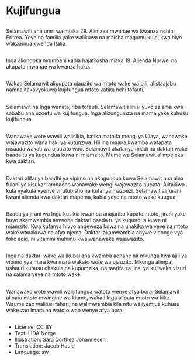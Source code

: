 # Kujifungua

##
Selamawiti ana umri wa miaka 29. Alimzaa mwanae wa kwanza nchini Eritrea. Yeye na familia yake walikuwa na maisha magumu kule, kwa hiyo wakaamua kwenda Italia.

##
Inga aliondoka nyumbani kabla hajafikisha miaka 19. Alienda Norwei na akapata mwanae wa kwanza huko.

##
Wakati Selamawit alipopata ujauzito wa mtoto wake wa pili, alistaajabu namna itakavyokuwa kujifungua mtoto katika nchi tofauti.

##
Selamawit na Inga wanatajiriba tofauti. Selamawit alihisi yuko salama kwa sababu ana uzoefu wa kujifungua. Inga alizungumza na mama yake kuhusu kujifungua.

##
Wanawake wote wawili walisikia, katika mataifa mengi ya Ulaya, wanawake wajawazito wana haki ya kutunzwa. Hii ina maana kwamba watapata msaada wakati wa ujauzito wao. Selamawit akafanya miadi na daktari wake baada tu ya kugundua kuwa ni mjamzito. Mume wa Selamawit alimpeleka kwa daktari.

##
Daktari alifanya baadhi ya vipimo na akagundua kuwa Selamawit ana aina fulani ya kisukari ambacho wanawake wengi wajawazito hupata. Alitakiwa kula vyakula vyenye virutubisho na kufanya mazoezi. Selamawit alifurahi kwani alienda kwa daktari mapema, kabla yeye na mtoto wake kuugua.

##
Baada ya jirani wa Inga kusikia kwamba anajaribu kupata mtoto, jirani yake huyo akamwambia amwone daktari baada tu ya kugundua kuwa ni mjamzito. Kwa kufanya hivyo angeweza kuwa na uhakika wa yeye na mtoto wake wanakuwa na afya njema. Daktari akamwambia anywe vidonge vya folic acid, ni vitamini muhimu kwa wanawake wajawazito.

##
Inga na daktari wake walikubaliana kwamba aonane na mkunga kwa ajili ya vipimo vya mara kwa mara wakato wote wa ujauzito. Mkunga alimpa ushauri kuhusu chakula na kupumzika, na taarifa za jinsi ya kujiweka vizuri na salama yeye na mtoto wake.

##
Wanawako wote wawili walijifungua watoto wenye afya bora. Selamawit alipata mtoto mwingine wa kiume, wakati Inga alipata mtoto wa kike. Waume zao walihisi fahari, na walimwambia kila mtu waliyemjua kuhusu wake zao imara na watoto wao wenye afya bora.

##
* License: CC BY
* Text: LIDA Norge
* Illustration: Sara Dorthea Johannesen
* Translation: Jacob Haule
* Language: sw
